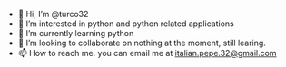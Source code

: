 - 👋 Hi, I’m @turco32
- 👀 I’m interested in python and python related applications
- 🌱 I’m currently learning python
- 💞️ I’m looking to collaborate on nothing at the moment, still learing.
- 📫 How to reach me. you can email me at italian.pepe.32@gmail.com

<!---
turco32/turco32 is a ✨ special ✨ repository because its `README.md` (this file) appears on your GitHub profile.
You can click the Preview link to take a look at your changes.
--->
